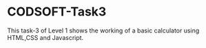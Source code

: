 # CODSOFT-Task3
This task-3 of Level 1 shows the working of a basic calculator using HTML,CSS and Javascript.
